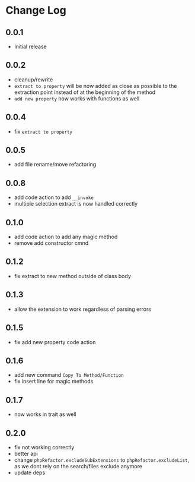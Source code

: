 # Change Log

## 0.0.1

- Initial release

## 0.0.2

- cleanup/rewrite
- `extract to property` will be now added as close as possible to the extraction point instead of at the beginning of the method
- `add new property` now works with functions as well

## 0.0.4

- fix `extract to property`

## 0.0.5

- add file rename/move refactoring

## 0.0.8

- add code action to add `__invoke`
- multiple selection extract is now handled correctly

## 0.1.0

- add code action to add any magic method
- remove add constructor cmnd

## 0.1.2

- fix extract to new method outside of class body

## 0.1.3

- allow the extension to work regardless of parsing errors

## 0.1.5

- fix add new property code action

## 0.1.6

- add new command `Copy To Method/Function`
- fix insert line for magic methods

## 0.1.7

- now works in trait as well

## 0.2.0

- fix not working correctly
- better api
- change `phpRefactor.excludeSubExtensions` to `phpRefactor.excludeList`, as we dont rely on the search/files exclude anymore
- update deps
